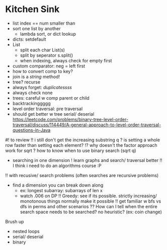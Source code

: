 # Kitchen Sink
- list index == num smaller than
- sort one list by another
  - lambda sort, or dict lookup
- dicts: setdefault
- List
  - split each char List(s)
  - split by seperator s.split(<sep>)
  - when indexing, always check for empty first
- custom comparator: neg = left first
- how to convert comp to key?
- join is a _string_ method!
- tree? recurse
- always forget: _duplicatessss_
- always check none
- trees: careful w comp parent or child
- backtrackinggggg
- level order traversal: pre traversal
- should get better w tree serial/ deserial
https://leetcode.com/problems/binary-tree-level-order-traversal/discuss/114449/A-general-approach-to-level-order-traversal-questions-in-Java

#! to review
!! i still don't get the increasing substring q
? is setting a whole row faster than setting each element?
!? why doesn't the factor approach work for sqrt
? how to know when to use binary search (sqrt q)
  - searching in one dimension
! learn graphs and search/ traversal better
!! I think i need to do an algorithms course :P

!! with recusive/ search problems (often searches are recursive problems)
- find a dimension you can break down along
  - ex: longest subarray: subarrays of len x
  - watch .006 on DP
!! Greedy: see if its possible. strictly increasing/ monotonous things normally make it possible
!! get familiar w bfs vs dfs in perms and other scenarios
?? How can I tell when the entire search space needs to be searched? no heuristic? (ex: coin change)

Brush up
- nested loops
- serial/ deserial
- binary

